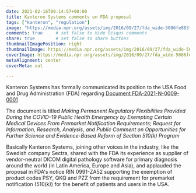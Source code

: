 ```yaml
---
date: 2021-02-16T00:14:57+00:00
title: Kanteron Systems comments on FDA proposal
tags: ["kanteron", "regulation"]
image: "https://media.npr.org/assets/img/2016/09/27/fda_wide-5086fe883ff8b5dde9a3d8470ae4dfbd9b15172f.jpg?s=1400"
comments: true     # set false to hide Disqus comments
share: true        # set false to share buttons
thumbnailImagePosition: right
thumbnailImage: https://media.npr.org/assets/img/2016/09/27/fda_wide-5086fe883ff8b5dde9a3d8470ae4dfbd9b15172f.jpg?s=1400
coverImage: https://media.npr.org/assets/img/2016/09/27/fda_wide-5086fe883ff8b5dde9a3d8470ae4dfbd9b15172f.jpg?s=1400
metaAlignment: center
coverMeta: out

---
```


Kanteron Systems has formally communicated its position to the USA Food and Drug Administration (FDA) regarding [Document FDA-2021-N-0009-0001](https://beta.regulations.gov/document/FDA-2021-N-0009-0001)

<!--more-->

The document is titled *Making Permanent Regulatory Flexibilities Provided During the COVID–19 Public Health Emergency by Exempting Certain Medical Devices From Premarket Notification Requirements; Request for Information, Research, Analysis, and Public Comment on Opportunities for Further Science and Evidence-Based Reform of Section 510(k) Program*

Basically Kanteron Systems, joining other voices in the industry, like the Swedish company Sectra, shared with the FDA its experience as supplier of vendor-neutral DICOM digital pathology software for primary diagnosis around the world (in Latin America, Europe and Asia), and applauded the proposal in FDA's notice RIN 0991-ZA52 supporting the exemption of product codes PSY, QKQ and PZZ from the requirement for premarket notification (510(k)) for the benefit of patients and users in the USA.
